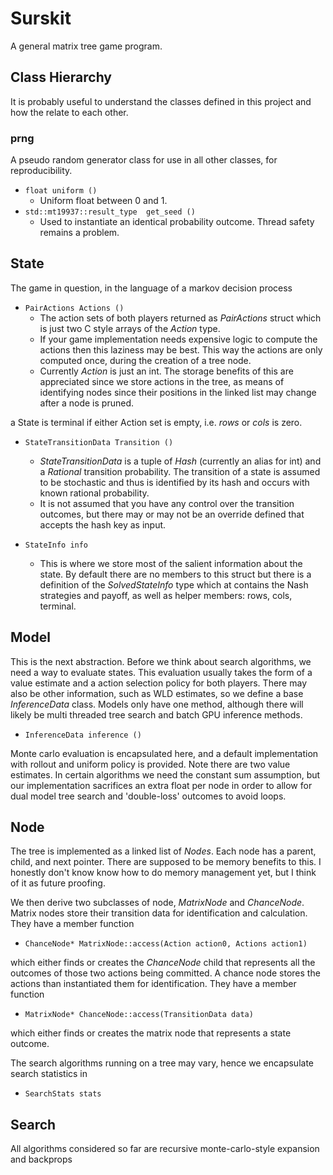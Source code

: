 # Surskit

A general matrix tree game program.


## Class Hierarchy

It is probably useful to understand the classes defined in this project and how the relate to each other.


### prng
A pseudo random generator class for use in all other classes, for reproducibility.

* `float uniform ()`
	*	Uniform float between 0 and 1.
* `std::mt19937::result_type  get_seed ()`
	* Used to instantiate an identical probability outcome. Thread safety remains a problem.

## State
The game in question, in the language of a markov decision process

* `PairActions Actions ()`
	* The action sets of both players returned as *PairActions* struct which is just two C style arrays of the *Action* type.
	* If your game implementation needs expensive logic to compute the actions then this laziness may be best. This way the actions are only computed once, during the creation of a tree node.
	* Currently *Action* is just an int. The storage benefits of this are appreciated since we store actions in the tree, as means of identifying nodes since their positions in the linked list may change after a node is pruned.
	
a State is terminal if either Action set is empty, i.e. *rows* or *cols* is zero.
* `StateTransitionData Transition ()`
	*	*StateTransitionData* is a tuple of *Hash* (currently an alias for int) and a *Rational* transition probability. The transition of a state is assumed to be stochastic and thus is identified by its hash and occurs with known rational probability. 
	*	It is not assumed that you have any control over the transition outcomes, but there may or may not be an override defined that accepts the hash key as input.


* `StateInfo info`
	*  This is where we store most of the salient information about the state. By default there are no members to this struct but there is a definition of the *SolvedStateInfo* type which at contains the Nash strategies and payoff, as well as helper members: rows, cols, terminal.

## Model
This is the next abstraction. Before we think about search algorithms, we need a way to evaluate states. This evaluation usually takes the form of a value estimate and a action selection policy for both players. There may also be other information, such as WLD estimates, so we define a base *InferenceData* class.
Models only have one method, although there will likely be multi threaded tree search and batch GPU inference methods.
* `InferenceData inference ()`

Monte carlo evaluation is encapsulated here, and a default implementation with rollout and uniform policy is provided.
Note there are two value estimates. In certain algorithms we need the constant sum assumption, but our implementation sacrifices an extra float per node in order to allow for dual model tree search and 'double-loss' outcomes to avoid loops.

## Node 
The tree is implemented as a linked list of *Nodes*. Each node has a parent, child, and next pointer.
There are supposed to be memory benefits to this. I honestly don't know know how to do memory management yet, but I think of it as future proofing.

We then derive two subclasses of node, *MatrixNode* and *ChanceNode*.
Matrix nodes store their transition data for identification and calculation. They have a member function
* `ChanceNode* MatrixNode::access(Action action0, Actions action1)`

which either finds or creates the *ChanceNode* child that represents all the outcomes of those two actions being committed.
A chance node stores the actions than instantiated them for identification. They have a member function
* `MatrixNode* ChanceNode::access(TransitionData data)`

which either finds or creates the matrix node that represents a state outcome.

The search algorithms running on a tree may vary, hence we encapsulate search statistics in
* `SearchStats stats`

## Search

All algorithms considered so far are recursive monte-carlo-style expansion and backprops 